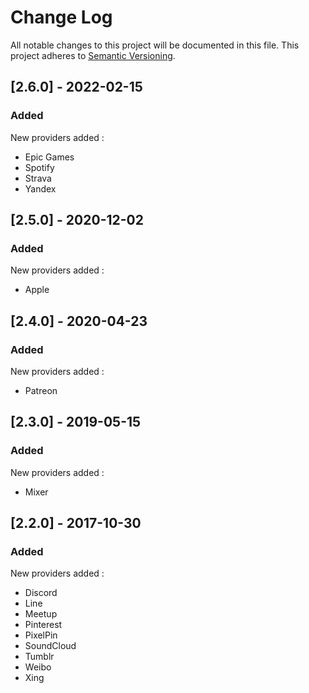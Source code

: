 # Change Log

All notable changes to this project will be documented in this file. This project adheres to [Semantic Versioning](http://semver.org/).

## [2.6.0] - 2022-02-15	
### Added
New providers added :
- Epic Games
- Spotify
- Strava
- Yandex

## [2.5.0] - 2020-12-02
### Added
New providers added :
- Apple

## [2.4.0] - 2020-04-23
### Added
New providers added :
- Patreon

## [2.3.0] - 2019-05-15
### Added
New providers added :
- Mixer

## [2.2.0] - 2017-10-30
### Added
New providers added :
- Discord
- Line
- Meetup
- Pinterest
- PixelPin
- SoundCloud
- Tumblr
- Weibo
- Xing
